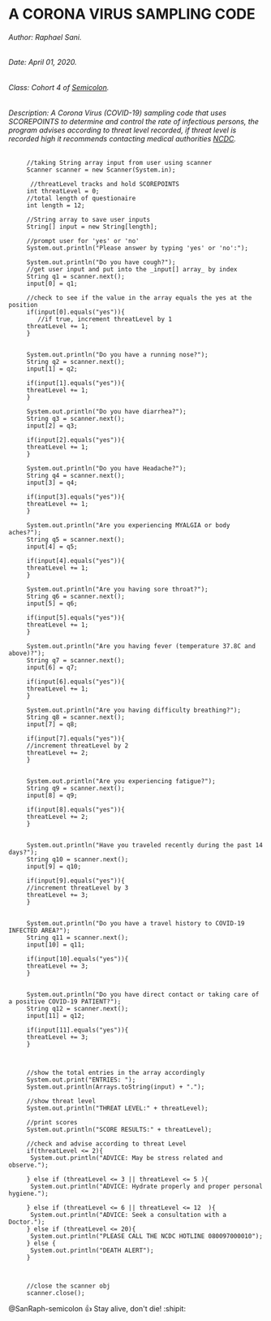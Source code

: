 # A CORONA VIRUS SAMPLING CODE
###### Author: Raphael Sani.
###### Date: April 01, 2020.
###### Class: Cohort 4 of [Semicolon](http://www.semicolon.africa/).
###### Description: A Corona Virus (COVID-19) sampling code that uses _SCOREPOINTS_ to determine and control the rate of _infectious persons_, the program advises according to threat level recorded, if threat level is recorded high it recommends contacting _medical authorities_ [NCDC](https://ncdc.gov.ng/).


         //taking String array input from user using scanner
         Scanner scanner = new Scanner(System.in);
          
          //threatLevel tracks and hold SCOREPOINTS
         int threatLevel = 0;
         //total length of questionaire
         int length = 12;

         //String array to save user inputs
         String[] input = new String[length];
         
         //prompt user for 'yes' or 'no'
         System.out.println("Please answer by typing 'yes' or 'no':");

         System.out.println("Do you have cough?");
         //get user input and put into the _input[] array_ by index
         String q1 = scanner.next();
         input[0] = q1;

         //check to see if the value in the array equals the yes at the position
         if(input[0].equals("yes")){
         	//if true, increment threatLevel by 1
         threatLevel += 1;
         }
         

         System.out.println("Do you have a running nose?");
         String q2 = scanner.next();
         input[1] = q2;
         
         if(input[1].equals("yes")){
         threatLevel += 1;
         }

         System.out.println("Do you have diarrhea?");
         String q3 = scanner.next();
         input[2] = q3;

         if(input[2].equals("yes")){
         threatLevel += 1;
         }

         System.out.println("Do you have Headache?");
         String q4 = scanner.next();
         input[3] = q4;

         if(input[3].equals("yes")){
         threatLevel += 1;
         }

         System.out.println("Are you experiencing MYALGIA or body aches?");
         String q5 = scanner.next();
         input[4] = q5;

         if(input[4].equals("yes")){
         threatLevel += 1;
         }

         System.out.println("Are you having sore throat?");
         String q6 = scanner.next();
         input[5] = q6;

         if(input[5].equals("yes")){
         threatLevel += 1;
         }

         System.out.println("Are you having fever (temperature 37.8C and above)?");
         String q7 = scanner.next();
         input[6] = q7;

         if(input[6].equals("yes")){
         threatLevel += 1;
         }

         System.out.println("Are you having difficulty breathing?");
         String q8 = scanner.next();
         input[7] = q8;

         if(input[7].equals("yes")){
         //increment threatLevel by 2
         threatLevel += 2;
         }


         System.out.println("Are you experiencing fatigue?");
         String q9 = scanner.next();
         input[8] = q9;

         if(input[8].equals("yes")){
         threatLevel += 2;
         }


         System.out.println("Have you traveled recently during the past 14 days?");
         String q10 = scanner.next();
         input[9] = q10;

         if(input[9].equals("yes")){
         //increment threatLevel by 3
         threatLevel += 3;
         }


         System.out.println("Do you have a travel history to COVID-19 INFECTED AREA?");
         String q11 = scanner.next();
         input[10] = q11;

         if(input[10].equals("yes")){
         threatLevel += 3;
         }


         System.out.println("Do you have direct contact or taking care of a positive COVID-19 PATIENT?");
         String q12 = scanner.next();
         input[11] = q12;

         if(input[11].equals("yes")){
         threatLevel += 3;
         }
         


         //show the total entries in the array accordingly
         System.out.print("ENTRIES: ");
         System.out.println(Arrays.toString(input) + ".");

         //show threat level
         System.out.println("THREAT LEVEL:" + threatLevel);

         //print scores
         System.out.println("SCORE RESULTS:" + threatLevel);

         //check and advise according to threat Level
         if(threatLevel <= 2){
          System.out.println("ADVICE: May be stress related and observe.");

         } else if (threatLevel <= 3 || threatLevel <= 5 ){
          System.out.println("ADVICE: Hydrate properly and proper personal hygiene.");

         } else if (threatLevel <= 6 || threatLevel <= 12  ){
          System.out.println("ADVICE: Seek a consultation with a Doctor.");
         } else if (threatLevel <= 20){
          System.out.println("PLEASE CALL THE NCDC HOTLINE 080097000010");
         } else {
          System.out.println("DEATH ALERT");
         }

         

         //close the scanner obj
         scanner.close();


@SanRaph-semicolon :+1: Stay alive, don't die! :shipit:
